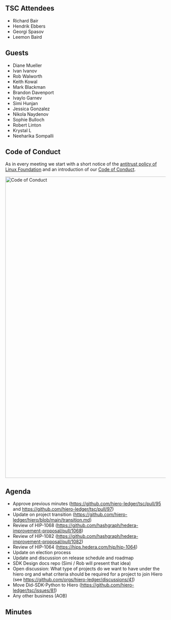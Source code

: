 ## TSC Attendees

- Richard Bair
- Hendrik Ebbers
- Georgi Spasov
- Leemon Baird

## Guests

- Diane Mueller
- Ivan Ivanov
- Rob Walworth
- Keith Kowal
- Mark Blackman
- Brandon Davenport
- Ivaylo Garnev
- Simi Hunjan
- Jessica Gonzalez
- Nikola Naydenov
- Sophie Bulloch
- Robert Linton
- Krystal L
- Neeharika Sompalli

## Code of Conduct

As in every meeting we start with a short notice of the [antitrust policy of Linux Foundation](https://www.linuxfoundation.org/legal/antitrust-policy)
and an introduction of our [Code of Conduct](https://www.lfdecentralizedtrust.org/code-of-conduct).

<img width="945" alt="Code of Conduct" src="https://github.com/user-attachments/assets/3a187bc9-65ae-461e-bb46-7ce0db8e32cf">

## Agenda

- Approve previous minutes (https://github.com/hiero-ledger/tsc/pull/95 and https://github.com/hiero-ledger/tsc/pull/97)
- Update on project transition (https://github.com/hiero-ledger/hiero/blob/main/transition.md)
- Review of HIP-1068 (https://github.com/hashgraph/hedera-improvement-proposal/pull/1068)
- Review of HIP-1082 (https://github.com/hashgraph/hedera-improvement-proposal/pull/1082)
- Review of HIP-1064 (https://hips.hedera.com/hip/hip-1064)
- Update on election process
- Update and discussion on release schedule and roadmap
- SDK Design docs repo (Simi / Rob will present that idea)
- Open discussion: What type of projects do we want to have under the hiero org and what criteria should be required for a project to join Hiero (see https://github.com/orgs/hiero-ledger/discussions/41)
- Move Did-SDK-Python to Hiero (https://github.com/hiero-ledger/tsc/issues/81)
- Any other business (AOB)

## Minutes
